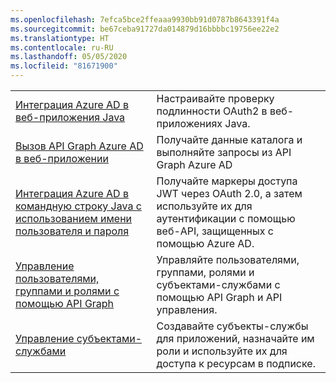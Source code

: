 ```yaml
---
ms.openlocfilehash: 7efca5bce2ffeaaa9930bb91d0787b8643391f4a
ms.sourcegitcommit: be67ceba91727da014879d16bbbbc19756ee22e2
ms.translationtype: HT
ms.contentlocale: ru-RU
ms.lasthandoff: 05/05/2020
ms.locfileid: "81671900"
---
```

|  |  |
|---------|---------|
| [Интеграция Azure AD в веб-приложения Java][1] | Настраивайте проверку подлинности OAuth2 в веб-приложениях Java.
| [Вызов API Graph Azure AD в веб-приложении][2] | Получайте данные каталога и выполняйте запросы из API Graph Azure AD |
| [Интеграция Azure AD в командную строку Java с использованием имени пользователя и пароля][3] | Получайте маркеры доступа JWT через OAuth 2.0, а затем используйте их для аутентификации с помощью веб-API, защищенных с помощью Azure AD. |
| [Управление пользователями, группами и ролями с помощью API Graph][4] | Управляйте пользователями, группами, ролями и субъектами-службами с помощью API Graph и API управления. 
| [Управление субъектами-службами][5] | Создавайте субъекты-службы для приложений, назначайте им роли и используйте их для доступа к ресурсам в подписке. | 

[1]: https://azure.microsoft.com/resources/samples/active-directory-java-webapp-openidconnect/
[2]: https://github.com/Azure-Samples/active-directory-java-graphapi-web/
[3]: https://azure.microsoft.com/resources/samples/active-directory-java-native-headless/
[4]: https://github.com/Azure-Samples/aad-java-manage-users-groups-and-roles/
[5]: https://github.com/Azure-Samples/aad-java-manage-service-principals/
